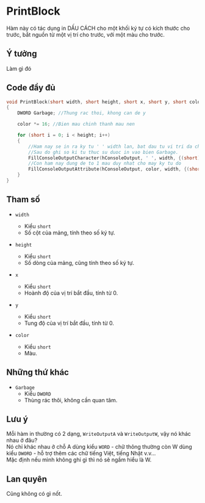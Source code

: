 # **PrintBlock**

Hàm này có tác dụng in DẤU CÁCH cho một khối ký tự có kích thước cho trước, bắt nguồn từ một vị trí cho trước, với một màu cho trước.

## Ý tưởng

Làm gì đó

## Code đầy đủ

```cpp
void PrintBlock(short width, short height, short x, short y, short color)
{
    DWORD Garbage; //Thung rac thoi, khong can de y

    color *= 16; //Bien mau chinh thanh mau nen

    for (short i = 0; i < height; i++)
    {
        //Ham nay se in ra ky tu ' ' width lan, bat dau tu vi tri da chon.
        //Sau do ghi so ki tu thuc su duoc in vao bien Garbage.
        FillConsoleOutputCharacter(hConsoleOutput, ' ', width, {(short)x, (short)(y + i)}, &Garbage);
        //Con ham nay dung de to 1 mau duy nhat cho may ky tu do
        FillConsoleOutputAttribute(hConsoleOutput, color, width, {(short)x, (short)(y + i)}, &Garbage);
    }
}
```

## Tham số

- `width`
  - Kiểu `short`
  - Số cột của mảng, tính theo số ký tự.

- `height`
  - Kiểu `short`
  - Số dòng của mảng, cũng tính theo số ký tự.

- `x`
  - Kiểu `short`
  - Hoành độ của vị trí bắt đầu, tính từ 0.

- `y`
  - Kiểu `short`
  - Tung độ của vị trí bắt đầu, tính từ 0.

- `color`
  - Kiểu `short`
  - Màu.

## Những thứ khác

- `Garbage`
  - Kiểu `DWORD`
  - Thùng rác thôi, không cần quan tâm.

## Lưu ý

Mỗi hàm in thường có 2 dạng, `WriteOutputA` và `WriteOutputW`, vậy nó khác nhau ở đâu?  
Nó chỉ khác nhau ở chỗ A dùng kiểu `WORD` - chữ thông thường còn W dùng kiểu `DWORD` - hỗ trợ thêm các chữ tiếng Việt,  tiếng Nhật v.v...  
Mặc định nếu mình không ghi gì thì nó sẽ ngầm hiểu là W.

## Lan quyên

Cũng không có gì nốt.
